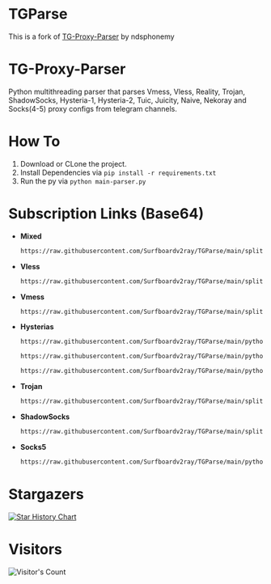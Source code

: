 # TGParse
This is a fork of [TG-Proxy-Parser](https://github.com/ndsphonemy/TG-Proxy-Parser) by ndsphonemy

# TG-Proxy-Parser
 Python multithreading parser that parses Vmess, Vless, Reality, Trojan, ShadowSocks, Hysteria-1, Hysteria-2, Tuic, Juicity, Naive, Nekoray and Socks(4-5) proxy configs from telegram channels.

# How To
1. Download or CLone the project.
2. Install Dependencies via  `pip install -r requirements.txt`
3. Run the py via `python main-parser.py`

# Subscription Links (Base64)
- **Mixed**
    ```bash
    https://raw.githubusercontent.com/Surfboardv2ray/TGParse/main/splitted/mixed
    ```
- **Vless**
    ```bash
    https://raw.githubusercontent.com/Surfboardv2ray/TGParse/main/splitted/vless
    ```
- **Vmess**
    ```bash
    https://raw.githubusercontent.com/Surfboardv2ray/TGParse/main/splitted/vmess
    ```
- **Hysterias**
    ```bash
    https://raw.githubusercontent.com/Surfboardv2ray/TGParse/main/python/hy2
    ```
     ```bash
    https://raw.githubusercontent.com/Surfboardv2ray/TGParse/main/python/hysteria2
    ```

     ```bash
    https://raw.githubusercontent.com/Surfboardv2ray/TGParse/main/python/hysteria
    ```
- **Trojan**
    ```bash
    https://raw.githubusercontent.com/Surfboardv2ray/TGParse/main/splitted/trojan
    ```
- **ShadowSocks**
    ```bash
    https://raw.githubusercontent.com/Surfboardv2ray/TGParse/main/splitted/ss
    ```
- **Socks5**
    ```bash
    https://raw.githubusercontent.com/Surfboardv2ray/TGParse/main/python/socks
    ```

# Stargazers
[![Star History Chart](https://api.star-history.com/svg?repos=Surfboardv2ray/TGParse&type=Date)](https://star-history.com/#Surfboardv2ray/TGParse&Date)

# Visitors
![Visitor's Count](https://profile-counter.glitch.me/3yed82_TG-Parse/count.svg)
